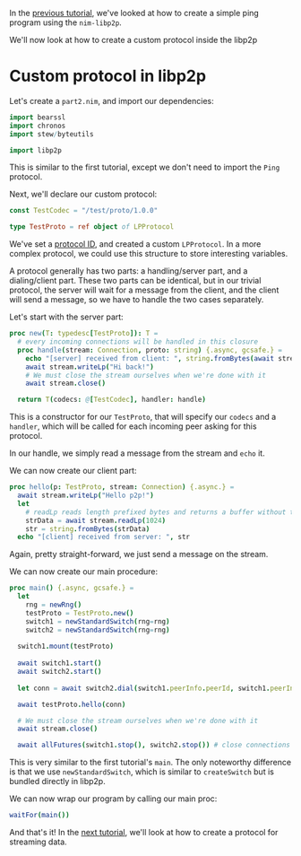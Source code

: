 In the [previous tutorial](tutorial_1_connect.md), we've looked at how to create a simple ping program using the `nim-libp2p`.

We'll now look at how to create a custom protocol inside the libp2p

# Custom protocol in libp2p
Let's create a `part2.nim`, and import our dependencies:
```nim
import bearssl
import chronos
import stew/byteutils

import libp2p
```
This is similar to the first tutorial, except we don't need to import the `Ping` protocol.

Next, we'll declare our custom protocol:
```nim
const TestCodec = "/test/proto/1.0.0"

type TestProto = ref object of LPProtocol
```

We've set a [protocol ID](https://docs.libp2p.io/concepts/protocols/#protocol-ids), and created a custom `LPProtocol`. In a more complex protocol, we could use this structure to store interesting variables.

A protocol generally has two parts: a handling/server part, and a dialing/client part. These two parts can be identical, but in our trivial protocol, the server will wait for a message from the client, and the client will send a message, so we have to handle the two cases separately.

Let's start with the server part:
```nim
proc new(T: typedesc[TestProto]): T =
  # every incoming connections will be handled in this closure
  proc handle(stream: Connection, proto: string) {.async, gcsafe.} =
    echo "[server] received from client: ", string.fromBytes(await stream.readLp(1024))
    await stream.writeLp("Hi back!")
    # We must close the stream ourselves when we're done with it
    await stream.close()

  return T(codecs: @[TestCodec], handler: handle)
```
This is a constructor for our `TestProto`, that will specify our `codecs` and a `handler`, which will be called for each incoming peer asking for this protocol.

In our handle, we simply read a message from the stream and `echo` it.

We can now create our client part:
```nim
proc hello(p: TestProto, stream: Connection) {.async.} =
  await stream.writeLp("Hello p2p!")
  let
    # readLp reads length prefixed bytes and returns a buffer without the prefix
    strData = await stream.readLp(1024)
    str = string.fromBytes(strData)
  echo "[client] received from server: ", str
```
Again, pretty straight-forward, we just send a message on the stream.

We can now create our main procedure:
```nim
proc main() {.async, gcsafe.} =
  let
    rng = newRng()
    testProto = TestProto.new()
    switch1 = newStandardSwitch(rng=rng)
    switch2 = newStandardSwitch(rng=rng)
  
  switch1.mount(testProto)
  
  await switch1.start()
  await switch2.start()
    
  let conn = await switch2.dial(switch1.peerInfo.peerId, switch1.peerInfo.addrs, TestCodec)

  await testProto.hello(conn)

  # We must close the stream ourselves when we're done with it
  await stream.close()

  await allFutures(switch1.stop(), switch2.stop()) # close connections and shutdown all transports
```

This is very similar to the first tutorial's `main`. The only noteworthy difference is that we use `newStandardSwitch`, which is similar to `createSwitch` but is bundled directly in libp2p.

We can now wrap our program by calling our main proc:
```nim
waitFor(main())
```

And that's it! In the [next tutorial](tutorial_3_streamproto.md), we'll look at how to create a protocol for streaming data.
